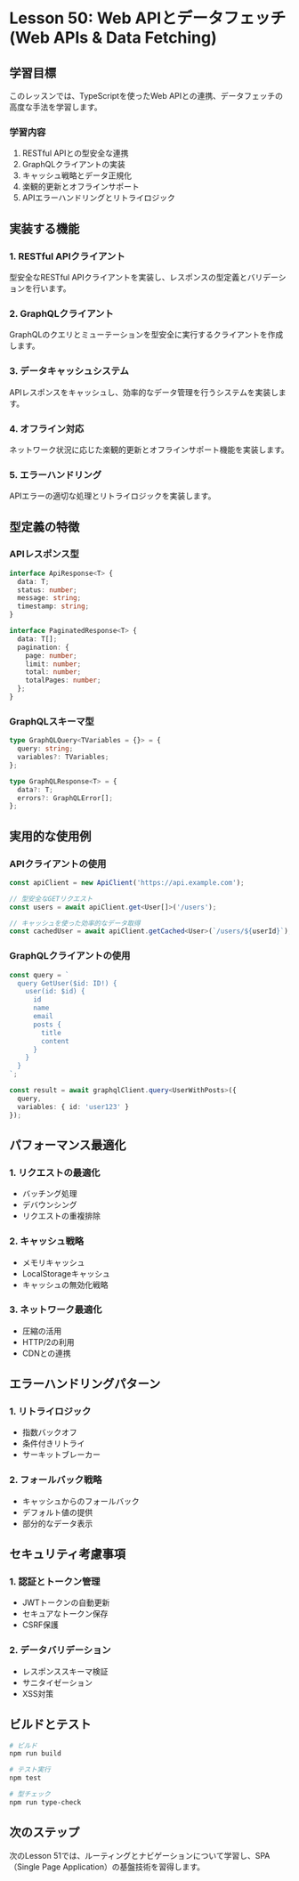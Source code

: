 # Lesson 50: Web APIとデータフェッチ (Web APIs & Data Fetching)

## 学習目標
このレッスンでは、TypeScriptを使ったWeb APIとの連携、データフェッチの高度な手法を学習します。

### 学習内容
1. RESTful APIとの型安全な連携
2. GraphQLクライアントの実装
3. キャッシュ戦略とデータ正規化
4. 楽観的更新とオフラインサポート
5. APIエラーハンドリングとリトライロジック

## 実装する機能

### 1. RESTful APIクライアント
型安全なRESTful APIクライアントを実装し、レスポンスの型定義とバリデーションを行います。

### 2. GraphQLクライアント
GraphQLのクエリとミューテーションを型安全に実行するクライアントを作成します。

### 3. データキャッシュシステム
APIレスポンスをキャッシュし、効率的なデータ管理を行うシステムを実装します。

### 4. オフライン対応
ネットワーク状況に応じた楽観的更新とオフラインサポート機能を実装します。

### 5. エラーハンドリング
APIエラーの適切な処理とリトライロジックを実装します。

## 型定義の特徴

### APIレスポンス型
```typescript
interface ApiResponse<T> {
  data: T;
  status: number;
  message: string;
  timestamp: string;
}

interface PaginatedResponse<T> {
  data: T[];
  pagination: {
    page: number;
    limit: number;
    total: number;
    totalPages: number;
  };
}
```

### GraphQLスキーマ型
```typescript
type GraphQLQuery<TVariables = {}> = {
  query: string;
  variables?: TVariables;
};

type GraphQLResponse<T> = {
  data?: T;
  errors?: GraphQLError[];
};
```

## 実用的な使用例

### APIクライアントの使用
```typescript
const apiClient = new ApiClient('https://api.example.com');

// 型安全なGETリクエスト
const users = await apiClient.get<User[]>('/users');

// キャッシュを使った効率的なデータ取得
const cachedUser = await apiClient.getCached<User>(`/users/${userId}`);
```

### GraphQLクライアントの使用
```typescript
const query = `
  query GetUser($id: ID!) {
    user(id: $id) {
      id
      name
      email
      posts {
        title
        content
      }
    }
  }
`;

const result = await graphqlClient.query<UserWithPosts>({
  query,
  variables: { id: 'user123' }
});
```

## パフォーマンス最適化

### 1. リクエストの最適化
- バッチング処理
- デバウンシング
- リクエストの重複排除

### 2. キャッシュ戦略
- メモリキャッシュ
- LocalStorageキャッシュ
- キャッシュの無効化戦略

### 3. ネットワーク最適化
- 圧縮の活用
- HTTP/2の利用
- CDNとの連携

## エラーハンドリングパターン

### 1. リトライロジック
- 指数バックオフ
- 条件付きリトライ
- サーキットブレーカー

### 2. フォールバック戦略
- キャッシュからのフォールバック
- デフォルト値の提供
- 部分的なデータ表示

## セキュリティ考慮事項

### 1. 認証とトークン管理
- JWTトークンの自動更新
- セキュアなトークン保存
- CSRF保護

### 2. データバリデーション
- レスポンススキーマ検証
- サニタイゼーション
- XSS対策

## ビルドとテスト

```bash
# ビルド
npm run build

# テスト実行
npm test

# 型チェック
npm run type-check
```

## 次のステップ
次のLesson 51では、ルーティングとナビゲーションについて学習し、SPA（Single Page Application）の基盤技術を習得します。
